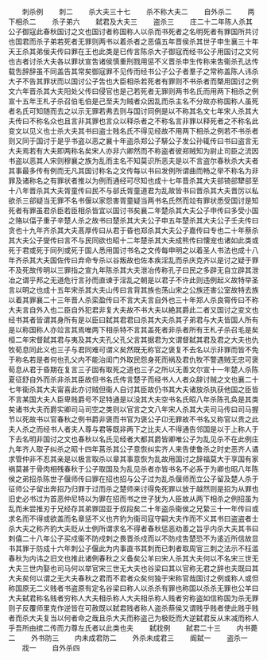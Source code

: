 <!-- { "loadSidebar": true } -->
　　刺杀例
　　刺二
　　杀大夫三十七
　　杀不称大夫二
　　自外杀二
　　两下相杀二
　　杀子弟六
　　弑君及大夫三
　　盗杀三
　　庄二十二年陈人杀其公子御寇此春秋国讨之文也国讨者称国称人以杀而书死者之名明死者有罪国所共讨也国君而杀子弟若死者无罪则两书以着杀者之恶僖五年晋侯杀其世子申生襄三十年天王杀其弟佞夫传曰罪在王也此类是已传言陈杀大子御寇而经书公子用国讨之文何也古者讨杀大夫各以罪状宣吿诸侯慎重刑戮用惩不义晋杀申生传称来吿衞杀孔达传载吿辞辞虽不同盖告其常矣御寇罪不见传而经书公子公子者羣子之常称盖陈人讳杀大子不告其罪状而以国讨公子吿也大臣相杀若死者有罪则不书杀者而槩用国讨之例文六年晋杀其大夫阳处父传曰侵官也是己若死者无罪则两书名氏而用两下相杀之例宣十五年王札子杀召伯毛伯是己至夫为贼者众因乱而杀主名不分故亦称国称人虽死者名氏可知随而去之以示无罪若弗去则与国讨同例是以不称其名文七年宋人杀其大夫传曰不称名众也且言非其罪也言众以释杀者之不称名言非罪以释死者之不称名此变文以见义也士杀大夫其书曰盗士贱名氏不得见经故不用两下相杀之例若不书杀者则又同于国讨于是乎书盗以恶之襄十年盗杀郑公子騑公子发公孙辄传曰书曰盗言无大夫焉若有大夫即两称名矣宋人亦非六卿然而不称盗者彼郑贼知为尉止司臣之流因书盗以恶其人宋则穆襄之族为乱而主名不知莫识所恶夫是以不言盗尔春秋杀大夫者其事最多传有例而无凡其国讨称名之文传每以书曰发例所谓曲而畅之举不称名为非罪及诸称名之有罪状者推以为例而通经可尽知也成十七年晋杀其大夫郤锜郤犫郤至十八年晋杀其大夫胥童传曰民不与郤氏胥童道君为乱故皆书曰晋杀其大夫晋厉以私欲杀三郤疑当无罪不名书偃以家怨害胥童疑当两书名氏然而竝有罪状悉受国讨是知死者有罪虽君杀臣若臣相杀皆宜以国讨书矣襄二年楚杀其大夫公子申传曰多受小国之赂以偪子重子辛楚人杀之故书曰楚杀其大夫公子申五年楚杀其大夫公子壬夫传曰贪也十九年齐杀其大夫髙厚传曰从君于昏也郑杀其大夫公子嘉传曰专也二十年蔡杀其大夫公子燮传曰言不与民同欲也昭十二年楚杀其大夫成熊传曰懐宠也诸如此类或死于君或死于同列或死于国人悉用国讨书名之文传每申明之以着圣人书法也成十八年齐杀其大夫国佐传曰弃命专杀以谷叛故也佐本疾淫乱而杀庆克齐以是讨之疑于罪不及死故传明以三罪指之宣九年陈杀其大夫泄冶传称孔子曰民之多辟无自立辟其泄冶之谓乎邦之无道危行言孙而直谏于淫乱之朝是以君子不许此则违例起义故特举圣言以明之也成十五年宋杀其大夫山传曰言背其族也荡山宋之公族还害公室故特去族以着其罪襄二十三年晋人杀栾盈传曰不言大夫言自外也三十年郑人杀良霄传曰不称大夫言自外入也二臣自外犯君非复大夫故不书大夫以絶其爵此二者又国讨之变文也经书其者皆谓其身所有是以臣曰弑其君君曰杀其大夫杀其子弟君与大夫皆国人所有是以称国称人亦竝言其焉唯两下相杀特不言其盖死者非杀者所有王札子杀召毛是矣桓二年宋督弑其君与夷及其大夫孔父孔父言其据君为文谓督弑其君及君之大夫也仇牧荀息同此义也三子与君同难可谓义矣然既无称官之褒复不去名以示非罪而皆不免于称名若是者何也孔父内不能治闺门外取民怨身死而祸及君仇牧不警遇贼无忠可褒荀息从君于昏期在复言三子固有取死之道也三子之所以无善文尔宣十一年楚人杀陈夏征舒自外而杀非杀其臣故但书名氏传言楚子而经书人人者众辞讨贼之文也襄二十七年衞杀其大夫甯喜此亦讨贼但衞人自讨其臣故仍书其大夫诸放杀执获他国之臣皆不言某国大夫人臣卑贱爵号不足特通是以没其大夫空书名氏昭八年杀陈孔奂是其类矣诸书大夫而爵实卿司马司空之类则以官言之文八年宋人杀其大夫司马传曰司马握节以死故书以官春秋之例书爵非褒而书官为褒公子卬无罪故不书名又称官以贵之此夫人杀之而经书人者夫人尊与君等既非两下之比夫人不得通告邻国是以于上称人于下去名明非国讨之文也春秋以名氏见经者大都其爵皆卿唯公子为乱见杀不在此例庄九年齐人取子纠杀之昭十四年莒杀其公子意恢纠实齐人来告使鲁杀之时史恶齐人谲求管仲非不忍其亲是以极言取杀以章其事意恢为乱故用国讨之辞福莫大于享国有家祸莫甚于骨肉相残春秋于公子取国及为乱见杀者亦皆书名不必系于为卿也昭八年陈侯之弟招杀陈世子偃师传曰罪在招也招与公子过为乱杀偃师而立公子留及楚人杀于征师公子留出奔招乃归罪于过而杀之楚师来讨得免死罪以放于越然则是招为从罪也旧史必书过为首恶仲尼特以为罪在招而书之世子犹为人臣故从两下相杀之例招虽为乱而未尝推刃于兄经存其弟罪固亚于叔段矣二十年盗杀衞侯之兄絷三十一年传曰或求名而不得或欲盖而名章惩不义也齐豹为衞司寇守嗣大夫作而不义其书曰盗盗者士杀大夫之称齐豹大夫贬从士例所谓求名不得者春秋惩恶劝善之旨乎内杀大夫其书曰刺僖二十八年公子买戍衞不防戍刺之畏晋杀戍而以不防戍吿楚恐不为逺近所信故显书其罪于防成十六年刺公子偃此为内事直书其刺而已刺者取周官三刺之法示不枉滥春秋为内讳之旧文也推此诸例春秋之义备矣公羊曰宋人杀其大夫何以不名宋三世无大夫三世内娶也司马何以举官宋三世无大夫也谷梁曰其以官称无君之辞也夫既曰其大夫矣何以谓之无大夫春秋之君而不君者众矣何独于宋称官哉国讨之例或称人或但称国原无二义贱者书盗原有定名谷梁曰称人以杀杀有罪也称国以杀杀无罪也公羊曰大夫弑君称名贱者穷称人大夫相杀称人大夫相杀称人贱者穷称盗如信称国为杀无罪则子反覆师里克作逆皆在可赦既以弑君贱者称人盗杀蔡侯又谓贱乎贱者使此贱乎贱者而杀大夫复当以何者命之哉且杀大夫而称盗己为极贬而大逆弑君反从末减而称人乎吾所由摈二传而力尊左氏者以此类也夫
　　弑戕例
　　弑君二十三
　　内书薨二
　　外书防三
　　内未成君防二
　　外杀未成君三
　　阍弑一
　　盗杀一
　　戕一
　　自外杀四
